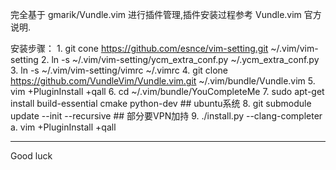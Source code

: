 
完全基于 gmarik/Vundle.vim 进行插件管理,插件安装过程参考 Vundle.vim 官方说明.

安装步骤：
    1. git cone https://github.com/esnce/vim-setting.git ~/.vim/vim-setting
    2. ln -s ~/.vim/vim-setting/ycm_extra_conf.py ~/.ycm_extra_conf.py
    3. ln -s ~/.vim/vim-setting/vimrc ~/.vimrc
    4. git clone https://github.com/VundleVim/Vundle.vim.git ~/.vim/bundle/Vundle.vim
    5. vim +PluginInstall +qall
    6. cd ~/.vim/bundle/YouCompleteMe
    7. sudo apt-get install build-essential cmake python-dev  ## ubuntu系统
    8. git submodule update --init --recursive  ## 部分要VPN加持
    9. ./install.py --clang-completer
    a. vim +PluginInstall +qall


---------
Good luck


